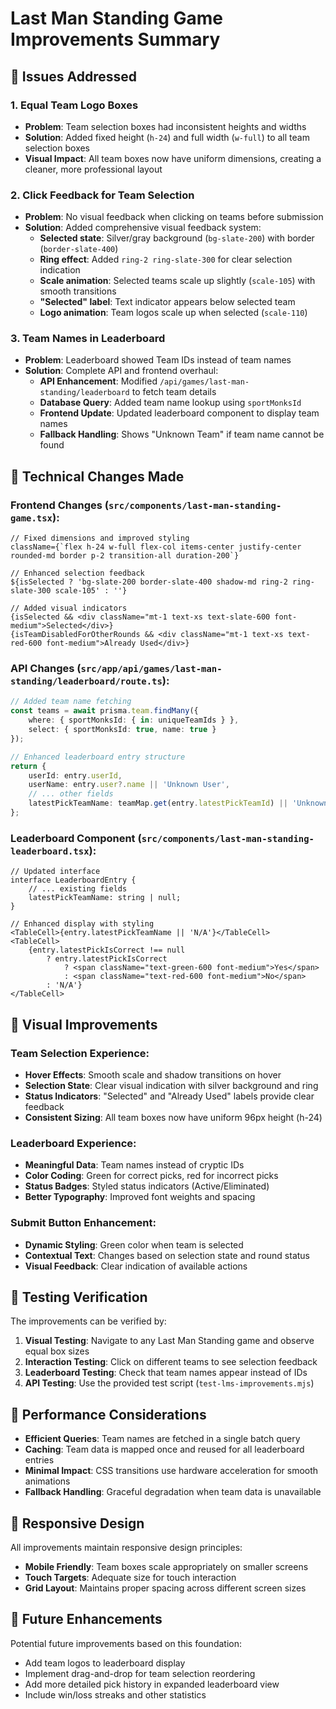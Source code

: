 # Last Man Standing Game Improvements Summary

## 🎯 Issues Addressed

### 1. **Equal Team Logo Boxes**

- **Problem**: Team selection boxes had inconsistent heights and widths
- **Solution**: Added fixed height (`h-24`) and full width (`w-full`) to all team selection boxes
- **Visual Impact**: All team boxes now have uniform dimensions, creating a cleaner, more professional layout

### 2. **Click Feedback for Team Selection**

- **Problem**: No visual feedback when clicking on teams before submission
- **Solution**: Added comprehensive visual feedback system:
    - **Selected state**: Silver/gray background (`bg-slate-200`) with border (`border-slate-400`)
    - **Ring effect**: Added `ring-2 ring-slate-300` for clear selection indication
    - **Scale animation**: Selected teams scale up slightly (`scale-105`) with smooth transitions
    - **"Selected" label**: Text indicator appears below selected team
    - **Logo animation**: Team logos scale up when selected (`scale-110`)

### 3. **Team Names in Leaderboard**

- **Problem**: Leaderboard showed Team IDs instead of team names
- **Solution**: Complete API and frontend overhaul:
    - **API Enhancement**: Modified `/api/games/last-man-standing/leaderboard` to fetch team details
    - **Database Query**: Added team name lookup using `sportMonksId`
    - **Frontend Update**: Updated leaderboard component to display team names
    - **Fallback Handling**: Shows "Unknown Team" if team name cannot be found

## 🔧 Technical Changes Made

### Frontend Changes (`src/components/last-man-standing-game.tsx`):

```tsx
// Fixed dimensions and improved styling
className={`flex h-24 w-full flex-col items-center justify-center rounded-md border p-2 transition-all duration-200`}

// Enhanced selection feedback
${isSelected ? 'bg-slate-200 border-slate-400 shadow-md ring-2 ring-slate-300 scale-105' : ''}

// Added visual indicators
{isSelected && <div className="mt-1 text-xs text-slate-600 font-medium">Selected</div>}
{isTeamDisabledForOtherRounds && <div className="mt-1 text-xs text-red-600 font-medium">Already Used</div>}
```

### API Changes (`src/app/api/games/last-man-standing/leaderboard/route.ts`):

```typescript
// Added team name fetching
const teams = await prisma.team.findMany({
    where: { sportMonksId: { in: uniqueTeamIds } },
    select: { sportMonksId: true, name: true }
});

// Enhanced leaderboard entry structure
return {
    userId: entry.userId,
    userName: entry.user?.name || 'Unknown User',
    // ... other fields
    latestPickTeamName: teamMap.get(entry.latestPickTeamId) || 'Unknown Team'
};
```

### Leaderboard Component (`src/components/last-man-standing-leaderboard.tsx`):

```tsx
// Updated interface
interface LeaderboardEntry {
    // ... existing fields
    latestPickTeamName: string | null;
}

// Enhanced display with styling
<TableCell>{entry.latestPickTeamName || 'N/A'}</TableCell>
<TableCell>
    {entry.latestPickIsCorrect !== null
        ? entry.latestPickIsCorrect
            ? <span className="text-green-600 font-medium">Yes</span>
            : <span className="text-red-600 font-medium">No</span>
        : 'N/A'}
</TableCell>
```

## 🎨 Visual Improvements

### Team Selection Experience:

- **Hover Effects**: Smooth scale and shadow transitions on hover
- **Selection State**: Clear visual indication with silver background and ring
- **Status Indicators**: "Selected" and "Already Used" labels provide clear feedback
- **Consistent Sizing**: All team boxes now have uniform 96px height (h-24)

### Leaderboard Experience:

- **Meaningful Data**: Team names instead of cryptic IDs
- **Color Coding**: Green for correct picks, red for incorrect picks
- **Status Badges**: Styled status indicators (Active/Eliminated)
- **Better Typography**: Improved font weights and spacing

### Submit Button Enhancement:

- **Dynamic Styling**: Green color when team is selected
- **Contextual Text**: Changes based on selection state and round status
- **Visual Feedback**: Clear indication of available actions

## 🧪 Testing Verification

The improvements can be verified by:

1. **Visual Testing**: Navigate to any Last Man Standing game and observe equal box sizes
2. **Interaction Testing**: Click on different teams to see selection feedback
3. **Leaderboard Testing**: Check that team names appear instead of IDs
4. **API Testing**: Use the provided test script (`test-lms-improvements.mjs`)

## 🚀 Performance Considerations

- **Efficient Queries**: Team names are fetched in a single batch query
- **Caching**: Team data is mapped once and reused for all leaderboard entries
- **Minimal Impact**: CSS transitions use hardware acceleration for smooth animations
- **Fallback Handling**: Graceful degradation when team data is unavailable

## 📱 Responsive Design

All improvements maintain responsive design principles:

- **Mobile Friendly**: Team boxes scale appropriately on smaller screens
- **Touch Targets**: Adequate size for touch interaction
- **Grid Layout**: Maintains proper spacing across different screen sizes

## 🔮 Future Enhancements

Potential future improvements based on this foundation:

- Add team logos to leaderboard display
- Implement drag-and-drop for team selection reordering
- Add more detailed pick history in expanded leaderboard view
- Include win/loss streaks and other statistics
